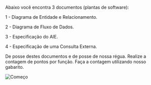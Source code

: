 Abaixo você encontra 3 documentos (plantas de software):

1 - Diagrama de Entidade e Relacionamento.

2 - Diagrama de Fluxo de Dados.

3 - Especificação do AIE.

4 - Especificação de uma Consulta Externa.

De posse destes documentos e de posse de nossa régua. Realize a contagem de pontos por função. Faça a contagem utilizando nosso gabarito.


![Começo](https://github.com/AlexDeSaran/Estimativas-Metricas-Software/blob/main/Atividades_Desenvolvidas/Atividade_08/DER.png)
